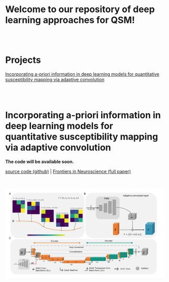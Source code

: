 <!-- Hier Titel des Repositories eintragen -->
# Welcome to our repository of deep learning approaches for QSM!
<!-- Hier allgemeine Informationen über das Repo eingeben, zum Beispiel Autor, ... -->

<br/><br/> <!-- Am Ende des Abschnittes werden zwei leere Zeilen eingefügt um etwas Abstand zwischen den Unterpunkten zu generieren -->


# Projects
[Incorporating a-priori information in deep learning models for quantitative susceptibility mapping via adaptive convolution](#incorporating-a-priori-information-in-deep-learning-models-for-quantitative-susceptibility-mapping-via-adaptive-convolution)

<br/><br/> <!-- Am Ende des Abschnittes werden zwei leere Zeilen eingefügt um etwas Abstand zwischen den Unterpunkten zu generieren -->


# Incorporating a-priori information in deep learning models for quantitative susceptibility mapping via adaptive convolution

**The code will be available soon.**

<!-- Hier eine kurze Information darüber was in diesem Projekt passiert. -->

[source code (github)](AdaptiveConvolutionQSM/) | [Frontiers in Neuroscience (full paper)](https://doi.org/10.3389/fnins.2024.1366165)

<br/>

![Adaptive Convolution Scheme](AdaptiveConvolutionQSM/Figures/Figure1.png)

<!-- Bild zum Beispiel so 
![Beschreibendes Bild deiner Arbeit](https://www.frontiersin.org/files/Articles/1366165/fnins-18-1366165-HTML-r1/image_m/fnins-18-1366165-g001.jpg) -->


<br/><br/> <!-- Am Ende des Abschnittes werden zwei leere Zeilen eingefügt um etwas Abstand zwischen den Unterpunkten zu generieren -->
